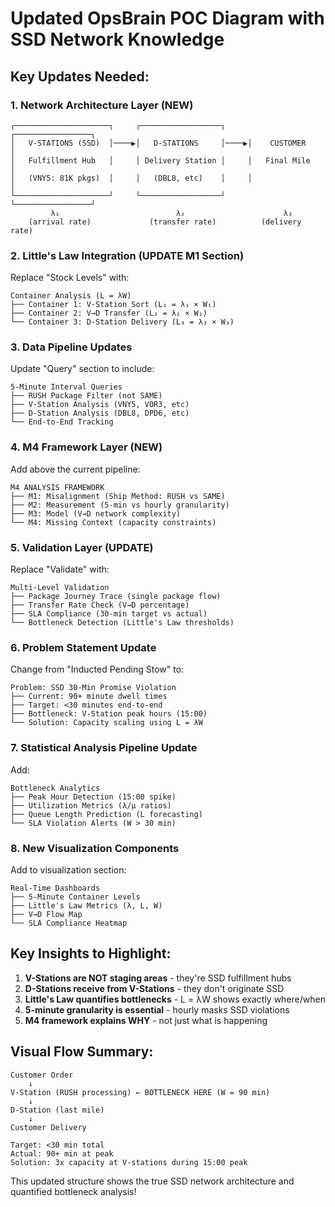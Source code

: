 # Updated OpsBrain POC Diagram with SSD Network Knowledge

## Key Updates Needed:

### 1. **Network Architecture Layer (NEW)**
```
┌─────────────────────┐     ┌──────────────────┐     ┌─────────────────┐
│   V-STATIONS (SSD)  │────▶│   D-STATIONS     │────▶│    CUSTOMER     │
│   Fulfillment Hub   │     │ Delivery Station │     │   Final Mile    │
│   (VNY5: 81K pkgs)  │     │   (DBL8, etc)    │     │                 │
└─────────────────────┘     └──────────────────┘     └─────────────────┘
         λ₁                          λ₂                      λ₃
    (arrival rate)             (transfer rate)          (delivery rate)
```

### 2. **Little's Law Integration (UPDATE M1 Section)**
Replace "Stock Levels" with:
```
Container Analysis (L = λW)
├── Container 1: V-Station Sort (L₁ = λ₁ × W₁)
├── Container 2: V→D Transfer (L₂ = λ₂ × W₂)
└── Container 3: D-Station Delivery (L₃ = λ₃ × W₃)
```

### 3. **Data Pipeline Updates**
Update "Query" section to include:
```
5-Minute Interval Queries
├── RUSH Package Filter (not SAME)
├── V-Station Analysis (VNY5, VOR3, etc)
├── D-Station Analysis (DBL8, DPD6, etc)
└── End-to-End Tracking
```

### 4. **M4 Framework Layer (NEW)**
Add above the current pipeline:
```
M4 ANALYSIS FRAMEWORK
├── M1: Misalignment (Ship Method: RUSH vs SAME)
├── M2: Measurement (5-min vs hourly granularity)
├── M3: Model (V→D network complexity)
└── M4: Missing Context (capacity constraints)
```

### 5. **Validation Layer (UPDATE)**
Replace "Validate" with:
```
Multi-Level Validation
├── Package Journey Trace (single package flow)
├── Transfer Rate Check (V→D percentage)
├── SLA Compliance (30-min target vs actual)
└── Bottleneck Detection (Little's Law thresholds)
```

### 6. **Problem Statement Update**
Change from "Inducted Pending Stow" to:
```
Problem: SSD 30-Min Promise Violation
├── Current: 90+ minute dwell times
├── Target: <30 minutes end-to-end
├── Bottleneck: V-Station peak hours (15:00)
└── Solution: Capacity scaling using L = λW
```

### 7. **Statistical Analysis Pipeline Update**
Add:
```
Bottleneck Analytics
├── Peak Hour Detection (15:00 spike)
├── Utilization Metrics (λ/μ ratios)
├── Queue Length Prediction (L forecasting)
└── SLA Violation Alerts (W > 30 min)
```

### 8. **New Visualization Components**
Add to visualization section:
```
Real-Time Dashboards
├── 5-Minute Container Levels
├── Little's Law Metrics (λ, L, W)
├── V→D Flow Map
└── SLA Compliance Heatmap
```

## Key Insights to Highlight:

1. **V-Stations are NOT staging areas** - they're SSD fulfillment hubs
2. **D-Stations receive from V-Stations** - they don't originate SSD
3. **Little's Law quantifies bottlenecks** - L = λW shows exactly where/when
4. **5-minute granularity is essential** - hourly masks SSD violations
5. **M4 framework explains WHY** - not just what is happening

## Visual Flow Summary:
```
Customer Order
    ↓
V-Station (RUSH processing) ← BOTTLENECK HERE (W = 90 min)
    ↓
D-Station (last mile)
    ↓
Customer Delivery

Target: <30 min total
Actual: 90+ min at peak
Solution: 3x capacity at V-stations during 15:00 peak
```

This updated structure shows the true SSD network architecture and quantified bottleneck analysis!